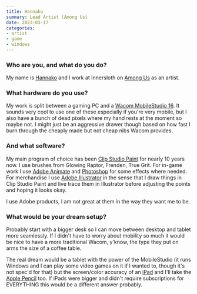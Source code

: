 ```yaml
---
title: Hannako
summary: Lead Artist (Among Us)
date: 2023-03-17
categories:
- artist
- game
- windows
---
```


### Who are you, and what do you do?

My name is [Hannako](https://twitter.com/thisishannako/ "Hannako's Twitter account.") and I work at Innersloth on [Among Us][among-us] as an artist.

### What hardware do you use?

My work is split between a gaming PC and a [Wacom MobileStudio 16][mobilestudio-pro]. It sounds very cool to use one of these especially if you're very mobile, but I also have a bunch of dead pixels where my hand rests at the moment so maybe not. I might just be an aggressive drawer though based on how fast I burn through the cheaply made but not cheap nibs Wacom provides.

### And what software?

My main program of choice has been [Clip Studio Paint][clip-studio-paint] for nearly 10 years now. I use brushes from Glowing Raptor, Frenden, True Grit. For in-game work I use [Adobe Animate][animate] and [Photoshop][] for some effects where needed. For merchandise I use [Adobe Illustrator][illustrator] in the sense that I draw things in Clip Studio Paint and live trace them in Illustrator before adjusting the points and hoping it looks okay.

I use Adobe products, I am not great at them in the way they want me to be.

### What would be your dream setup?

Probably start with a bigger desk so I can move between desktop and tablet more seamlessly. If I didn't have to worry about mobility so much it would be nice to have a more traditional Wacom, y'know, the type they put on arms the size of a coffee table.

The real dream would be a tablet with the power of the MobileStudio (it runs Windows and I can play some video games on it if I wanted to, though it's not spec'd for that) but the screen/color accuracy of an [iPad][] and I'll take the [Apple Pencil][pencil] too. If iPads were bigger and didn't require subscriptions for EVERYTHING this would be a different answer probably.

[among-us]: https://en.wikipedia.org/wiki/Among_Us "A social deduction game."
[animate]: https://en.wikipedia.org/wiki/Adobe_Animate "A vector animation suite."
[clip-studio-paint]: https://www.clipstudio.net/en "A drawing program aimed at manga artists."
[illustrator]: https://www.adobe.com/products/illustrator.html "A vector graphics editor."
[ipad]: https://www.apple.com/ipad/ "A tablet device."
[mobilestudio-pro]: https://www.wacom.com/en-cl/products/pen-computers/wacom-mobilestudio-pro-overview "A drawing tablet."
[pencil]: http://wetransfer.com/pencil "An iPad stylus."
[photoshop]: https://www.adobe.com/products/photoshop.html "A bitmap image editor."
